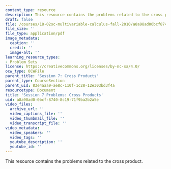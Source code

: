 ```yaml
---
content_type: resource
description: This resource contains the problems related to the cross product.
draft: false
file: /courses/18-02sc-multivariable-calculus-fall-2010/a8a98ad00bcf87408c1971f9ba2b2a5e_MIT18_02SC_pb_8_quest.pdf
file_size: ''
file_type: application/pdf
image_metadata:
  caption: ''
  credit: ''
  image-alt: ''
learning_resource_types:
- Problem Sets
license: https://creativecommons.org/licenses/by-nc-sa/4.0/
ocw_type: OCWFile
parent_title: 'Session 7: Cross Products'
parent_type: CourseSection
parent_uid: 83e4aaa9-ae8c-110f-1c28-12e303bd3f4a
resourcetype: Document
title: 'Session 7 Problems: Cross Products'
uid: a8a98ad0-0bcf-8740-8c19-71f9ba2b2a5e
video_files:
  archive_url: ''
  video_captions_file: ''
  video_thumbnail_file: ''
  video_transcript_file: ''
video_metadata:
  video_speakers: ''
  video_tags: ''
  youtube_description: ''
  youtube_id: ''
---
```

This resource contains the problems related to the cross product.